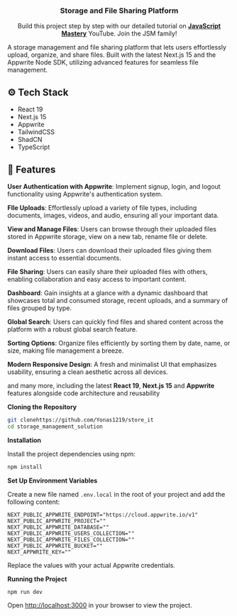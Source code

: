   <div>
  
<h3 align="center">Storage and File Sharing Platform</h3>

   <div align="center">
     Build this project step by step with our detailed tutorial on <a href="https://www.youtube.com/@javascriptmastery/videos" target="_blank"><b>JavaScript Mastery</b></a> YouTube. Join the JSM family!
    </div>
</div>


A storage management and file sharing platform that lets users effortlessly upload, organize, and share files. Built with the latest Next.js 15 and the Appwrite Node SDK, utilizing advanced features for seamless file management.


## <a name="tech-stack">⚙️ Tech Stack</a>

- React 19
- Next.js 15
- Appwrite
- TailwindCSS
- ShadCN
- TypeScript

## <a name="features">🔋 Features</a>

 **User Authentication with Appwrite**: Implement signup, login, and logout functionality using Appwrite's authentication system.

**FIle Uploads**: Effortlessly upload a variety of file types, including documents, images, videos, and audio, ensuring all your important data.

 **View and Manage Files**: Users can browse through their uploaded files stored in Appwrite storage, view on a new tab, rename file or delete.

 **Download Files**: Users can download their uploaded files giving them instant access to essential documents.

 **File Sharing**: Users can easily share their uploaded files with others, enabling collaboration and easy access to important content.

 **Dashboard**: Gain insights at a glance with a dynamic dashboard that showcases total and consumed storage, recent uploads, and a summary of files grouped by type.

 **Global Search**: Users can quickly find files and shared content across the platform with a robust global search feature.

 **Sorting Options**: Organize files efficiently by sorting them by date, name, or size, making file management a breeze.

 **Modern Responsive Design**: A fresh and minimalist UI that emphasizes usability, ensuring a clean aesthetic across all devices.

and many more, including the latest **React 19**, **Next.js 15** and **Appwrite** features alongside code architecture and
reusability



**Cloning the Repository**

```bash
git clonehttps://github.com/Yonas1219/store_it
cd storage_management_solution
```

**Installation**

Install the project dependencies using npm:

```bash
npm install
```

**Set Up Environment Variables**

Create a new file named `.env.local` in the root of your project and add the following content:

```env
NEXT_PUBLIC_APPWRITE_ENDPOINT="https://cloud.appwrite.io/v1"
NEXT_PUBLIC_APPWRITE_PROJECT=""
NEXT_PUBLIC_APPWRITE_DATABASE=""
NEXT_PUBLIC_APPWRITE_USERS_COLLECTION=""
NEXT_PUBLIC_APPWRITE_FILES_COLLECTION=""
NEXT_PUBLIC_APPWRITE_BUCKET=""
NEXT_APPWRITE_KEY=""
```

Replace the values with your actual Appwrite credentials. 

**Running the Project**

```bash
npm run dev
```

Open [http://localhost:3000](http://localhost:3000) in your browser to view the project.
